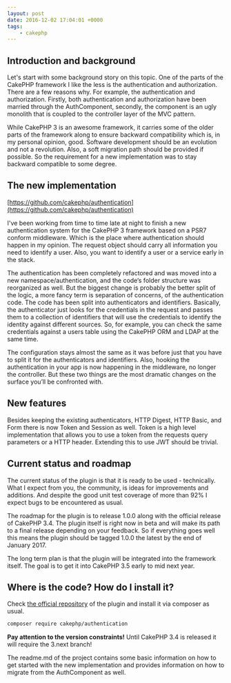 ```yaml
---
layout: post
date: 2016-12-02 17:04:01 +0000
tags: 
    - cakephp
---
```


## Introduction and background

Let's start with some background story on this topic. One of the parts of the CakePHP framework I like the less is the authentication and authorization. There are a few reasons why. For example, the authentication and authorization. Firstly, both authentication and authorization have been married through the AuthComponent, secondly, the component is an ugly monolith that is coupled to the controller layer of the MVC pattern.

While CakePHP 3 is an awesome framework, it carries some of the older parts of the framework along to ensure backward compatibility which is, in my personal opinion, good. Software development should be an evolution and not a revolution. Also, a soft migration path should be provided if possible. So the requirement for a new implementation was to stay backward compatible to some degree.

## The new implementation

[https://github.com/cakephp/authentication](https://github.com/cakephp/authentication)

I've been working from time to time late at night to finish a new authentication system for the CakePHP 3 framework based on a PSR7 conform middleware. Which is the place where authentication should happen in my opinion. The request object should carry all information you need to identify a user. Also, you want to identify a user or a service early in the stack.

The authentication has been completely refactored and was moved into a new namespace/authentication, and the code‘s folder structure was reorganized as well. But the biggest change is probably the better split of the logic, a more fancy term is separation of concerns, of the authentication code. The code has been split into authenticators and identifiers. Basically, the authenticator just looks for the credentials in the request and passes them to a collection of identifiers that will use the credentials to identify the identity against different sources. So, for example, you can check the same credentials against a users table using the CakePHP ORM and LDAP at the same time.

The configuration stays almost the same as it was before just that you have to split it for the authenticators and identifiers. Also, hooking the authentication in your app is now happening in the middleware, no longer the controller. But these two things are the most dramatic changes on the surface you’ll be confronted with.

## New features

Besides keeping the existing authenticators, HTTP Digest, HTTP Basic, and Form there is now Token and Session as well. Token is a high level implementation that allows you to use a token from the requests query parameters or a HTTP header. Extending this to use JWT should be trivial.

## Current status and roadmap

The current status of the plugin is that it is ready to be used - technically. What I expect from you, the community, is ideas for improvements and additions. And despite the good unit test coverage of more than 92% I expect bugs to be encountered as usual.

The roadmap for the plugin is to release 1.0.0 along with the official release of CakePHP 3.4. The plugin itself is right now in beta and will make its path to a final release depending on your feedback. So if everything goes well this means the plugin should be tagged 1.0.0 the latest by the end of January 2017.

The long term plan is that the plugin will be integrated into the framework itself. The goal is to get it into CakePHP 3.5 early to mid next year.

## Where is the code? How do I install it?

Check [the official repository](https://github.com/cakephp/authentication) of the plugin and install it via composer as usual.

```sh
composer require cakephp/authentication
```

**Pay attention to the version constraints!** Until CakePHP 3.4 is released it will require the 3.next branch!

The readme.md of the project contains some basic information on how to get started with the new implementation and provides information on how to migrate from the AuthComponent as well.
